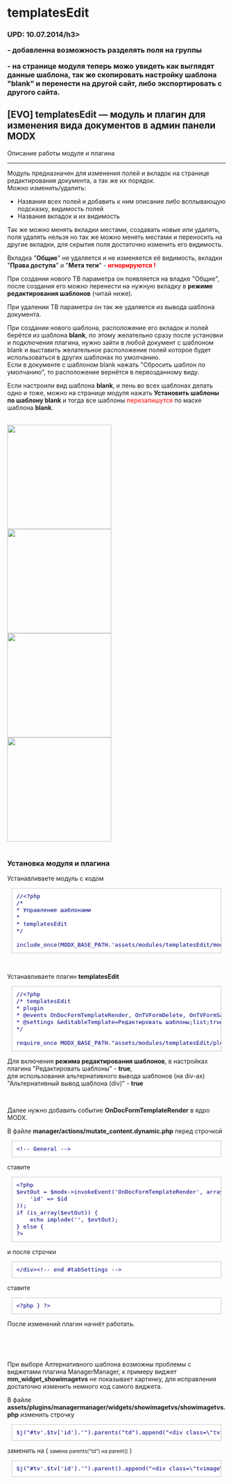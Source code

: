 templatesEdit
=============
<h3>UPD: 10.07.2014/h3>
<p>- добавленна возможность разделять поля на группы</p>
<p>- на странице модуля теперь можо увидеть как выглядят данные шаблона, так же скопировать настройку шаблона "blank" и перенести на другой сайт, либо экспортировать с другого сайта.</p>

<h2>[EVO] templatesEdit — модуль и плагин для изменения вида документов в админ панели MODX</h2>


<p>Описание работы модуля и плагина</p>
<hr>
<p>Модуль предназначен для изменения полей и вкладок на странице редактирования документа, а так же их порядок.<br>
	Можно изменить/удалить:</p>
<ul>
	<li>Названия всех полей и добавить к ним описание либо всплывающую подсказку, видимость полей</li>
	<li>Названия вкладок и их видимость</li>
</ul>
<p>Так же можно менять вкладки местами, создавать новые или удалять, поля удалять нельзя но так же можно менять местами и переносить на другие вкладки, для скрытия поля достаточно изменить его видимость.</p>
<p>Вкладка &quot;<strong>Общие</strong>&quot; не удаляется и не изменяется её видимость, вкладки &quot;<strong>Права доступа</strong>&quot; и &quot;<strong>Мета теги</strong>&quot; - <strong style="color: #F00">игнорируются !</strong></p>
<p>При создании нового ТВ параметра он появляется на владке &quot;Общие&quot;, после создания его можно перенести на нужную вкладку в <strong>режиме редактирования шаблонов</strong> (читай ниже).</p>
<p>При удалении ТВ параметра он так же удаляется из вывода шаблона документа.</p>
<p>При создании нового шаблона, расположение его вкладок и полей берётся из шаблона <strong>blank</strong>, по этому желательно сразу после установки и подключения плагина, нужно зайти в любой документ с шаблоном blank и выставить желательное расположение полей которое будет использоваться в других шаблонах по умолчанию.<br>
Если в документе с шаблоном blank нажать &quot;Сбросить шаблон по умолчанию&quot;, то расположение вернётся в первозданному виду.</p>
<p>Если настроили вид шаблона <strong>blank</strong>, и лень во всех шаблонах делать одно и тоже, можно на странице модуля нажать <strong>Установить шаблоны по шаблону blank</strong> и тогда все шаблоны <span style="color: #F00">перезапишутся</span> по маске шаблона <strong>blank</strong>.</p>
<br>
<img src="http://wexar.ru/assets/images/templatesedit.image_4.png" alt="" width="240"><br>
<img src="http://wexar.ru/assets/images/templatesedit_image_docs_1.png" alt="" width="240"><br>
<img src="http://wexar.ru/assets/images/templatesedit_image_docs_2.png" alt="" width="240"><br>
<img src="http://wexar.ru/assets/images/templatesedit_image_docs_3.png" alt="" width="240"><br>
<br>
<h3>Установка модуля и плагина</h3>
<p>Устанавливаете модуль с кодом</p>
<pre style="font: 100 13px/16px monospace; margin: 10px; padding: 10px; background: #fff;color: #000080;word-wrap: break-word;border: 1px solid #C5C5C5;">
//&lt;?php
/*
* Управление шаблонами
*
* templatesEdit
*/<br>
include_once(MODX_BASE_PATH.'assets/modules/templatesEdit/module.templatesedit.php');</pre>
<p>&nbsp;</p>
<p>Устанавливаете плагин <strong>templatesEdit </strong><br></p>
<pre style="font: 100 13px/16px monospace; margin: 10px; padding: 10px; background: #fff;color: #000080;word-wrap: break-word;border: 1px solid #C5C5C5;">
//&lt;?php
/* templatesEdit
* plugin
* @events OnDocFormTemplateRender, OnTVFormDelete, OnTVFormSave, OnTempFormDelete, OnTempFormSave
* @settings &amp;editableTemplate=Редактировать шаблоны;list;true,false;true &amp;altRenderTemplate=Альтернативный вывод шаблона (div);list;true,false;false &amp;loadJquery=Load JQuery;list;true,false;true
*/<br>
require_once MODX_BASE_PATH.&quot;assets/modules/templatesEdit/plugin/plugin.templatesedit.php&quot;;</pre>
<p>Для включения <strong>режима редактирования шаблонов</strong>, в настройках плагина &quot;Редактировать шаблоны&quot; - <strong>true</strong>,<br>
для использования альтернативного вывода шаблонов (на div-ах) &quot;Альтернативный вывод шаблона (div)&quot; - <strong>true</strong> </p>
<p>&nbsp;</p>
<p>Далее нужно добавить событие <strong>OnDocFormTemplateRender</strong> в ядро MODX.</p>
<p>В файле <strong>manager/actions/mutate_content.dynamic.php</strong> перед строчкой </p>
<pre style="font: 100 13px/16px monospace; margin: 10px; padding: 10px; background: #fff;color: #000080;word-wrap: break-word;border: 1px solid #C5C5C5;">
&lt;!-- General --&gt;</pre>
<p>ставите</p>
<pre style="font: 100 13px/16px monospace; margin: 10px; padding: 10px; background: #fff;color: #000080;word-wrap: break-word;border: 1px solid #C5C5C5;">&lt;?php<br>$evtOut = $modx-&gt;invokeEvent('OnDocFormTemplateRender', array(<br>    'id' =&gt; $id<br>));<br>if (is_array($evtOut)) {<br>    echo implode('', $evtOut);<br>} else {<br>?&gt;</pre>
<p>и после строчки</p>
<pre style="font: 100 13px/16px monospace; margin: 10px; padding: 10px; background: #fff;color: #000080;word-wrap: break-word;border: 1px solid #C5C5C5;">
&lt;/div&gt;&lt;!-- end #tabSettings --&gt;</pre>
<p>ставите </p>
<pre style="font: 100 13px/16px monospace; margin: 10px; padding: 10px; background: #fff;color: #000080;word-wrap: break-word;border: 1px solid #C5C5C5;">
&lt;?php } ?&gt;</pre>
<p>После изменений плагин начнёт работать.</p>
<p>&nbsp;</p>
<p>&nbsp;</p>
<p>При выборе Алтернативного шаблона возможны проблемы с виджетами плагина ManagerManager, к примеру виджет <strong>mm_widget_showimagetvs</strong> не показывает картинку, для исправления достаточно изменить немного код самого виджета. </p>
<p>В файле <strong>assets/plugins/managermanager/widgets/showimagetvs/showimagetvs.php</strong> изменить строчку</p>
<pre style="font: 100 13px/16px monospace; margin: 10px; padding: 10px; background: #fff;color: #000080;word-wrap: break-word;border: 1px solid #C5C5C5;">
$j(&quot;#tv'.$tv['id'].'&quot;).parents(&quot;td&quot;).append(&quot;&lt;div class=\&quot;tvimage\&quot; id=\&quot;tv'.$tv['id'].'PreviewContainer\&quot;&gt;&lt;img src=\&quot;&quot;+url+&quot;\&quot; style=\&quot;&quot;+'.$style.'+&quot;\&quot; id=\&quot;tv'.$tv['id'].'Preview\&quot;/&gt;&lt;/div&gt;&quot;);</pre>
<p>заменить на ( <small>замена parents(&quot;td&quot;) на parent()</small> )</p>
<pre style="font: 100 13px/16px monospace; margin: 10px; padding: 10px; background: #fff;color: #000080;word-wrap: break-word;border: 1px solid #C5C5C5;">
$j(&quot;#tv'.$tv['id'].'&quot;).parent().append(&quot;&lt;div class=\&quot;tvimage\&quot; id=\&quot;tv'.$tv['id'].'PreviewContainer\&quot;&gt;&lt;img src=\&quot;&quot;+url+&quot;\&quot; style=\&quot;&quot;+'.$style.'+&quot;\&quot; id=\&quot;tv'.$tv['id'].'Preview\&quot;/&gt;&lt;/div&gt;&quot;);</pre>

